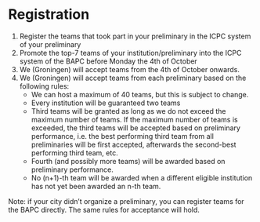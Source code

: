 # Registration

1. Register the teams that took part in your preliminary in the ICPC system of your preliminary
2. Promote the top-7 teams of your institution/preliminary into the ICPC system of the BAPC before Monday the 4th of October
3. We (Groningen) will accept teams from the 4th of October onwards.
4. We (Groningen) will accept teams from each preliminary based on the following rules:
   - We can host a maximum of 40 teams, but this is subject to change.
   - Every institution will be guaranteed two teams
   - Third teams will be granted as long as we do not exceed the maximum number of teams. If the maximum number of teams is exceeded, the third teams will be accepted based on preliminary performance, i.e. the best performing third team from all preliminaries will be first accepted, afterwards the second-best performing third team, etc.
   - Fourth (and possibly more teams) will be awarded based on preliminary performance.
   - No (n+1)-th team will be awarded when a different eligible institution has not yet been awarded an n-th team.

Note: if your city didn’t organize a preliminary, you can register teams for the BAPC directly. The same rules for acceptance will hold.
